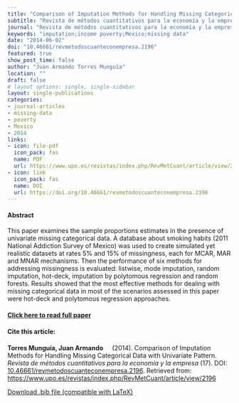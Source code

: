 ```yaml
---
title: "Comparison of Imputation Methods for Handling Missing Categorical Data with Univariate Pattern"
subtitle: "Revista de métodos cuantitativos para la economía y la empresa" 
journal: "Revista de métodos cuantitativos para la economía y la empresa" 
keywords: "imputation;income poverty;Mexico;missing data" 
date: "2014-06-02"
doi: "10.46661/revmetodoscuanteconempresa.2196"
featured: true
show_post_time: false
author: "Juan Armando Torres Munguía"
location: ""
draft: false
# layout options: single, single-sidebar
layout: single-publications
categories:
- journal-articles
- missing-data
- poverty
- Mexico
- 2014
links:
- icon: file-pdf
  icon_pack: fas
  name: PDF
  url: https://www.upo.es/revistas/index.php/RevMetCuant/article/view/2196/1763
- icon: link
  icon_pack: fas
  name: DOI
  url: https://doi.org/10.46661/revmetodoscuanteconempresa.2196
---
```




<h4> Abstract </h4>
<p> This paper examines the sample proportions estimates in the presence of univariate missing categorical data. A database about smoking habits (2011 National Addiction Survey of Mexico) was used to create simulated yet realistic datasets at rates 5% and 15% of missingness, each for MCAR, MAR and MNAR mechanisms. Then the performance of six methods for addressing missingness is evaluated: listwise, mode imputation, random imputation, hot-deck, imputation by polytomous regression and random forests. Results showed that the most effective methods for dealing with missing categorical data in most of the scenarios assessed in this paper were hot-deck and polytomous regression approaches. </p>

<h4> <a href="https://www.upo.es/revistas/index.php/RevMetCuant/article/view/2196" target="_blank"> Click here to read full paper </a></h4>

<h4>Cite this article: </h4>
<p><b>Torres Munguía, Juan Armando<a href="https://orcid.org/0000-0003-3432-6941" target="_blank"><img src="https://info.orcid.org/wp-content/uploads/2019/11/orcid_16x16.png" height="16" width="16" ></a></b> (2014). Comparison of Imputation Methods for Handling Missing Categorical Data with Univariate Pattern. <i>Revista de métodos cuantitativos para la economía y la empresa</i> (17). DOI: <a href="https://www.upo.es/revistas/index.php/RevMetCuant/article/view/2196" target="_blank">10.46661/revmetodoscuanteconempresa.2196</a>. Retrieved from: <a href="https://www.upo.es/revistas/index.php/RevMetCuant/article/view/2196" target="_blank">https://www.upo.es/revistas/index.php/RevMetCuant/article/view/2196</a></p>

<a href="cite.bib" download="cite.bib" class="button"> Download .bib file (compatible with LaTeX) </a>
